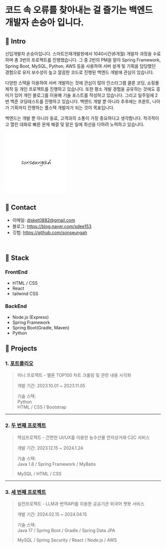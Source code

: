 # 코드 속 오류를 찾아내는 걸 즐기는 백엔드 개발자 손승아 입니다.

## :pushpin: Intro
신입개발자 손승아입니다. 스마트인재개발원에서 1040시간(6개월) 개발자 과정을 수료하며 총 3번의 프로젝트를 진행했습니다. 그 중 2번의 PM을 맡아 Spring Framework, Spring Boot, MySQL, Python, AWS 등을 사용하여 서버 설계 및 기획을 담당했던 경험으로 유지 보수성이 높고 깔끔한 코드로 진행된 백엔드 개발에 관심이 있습니다.

다양한 스택을 이용하여 서버 개발하는 것에 관심이 많아 인스타그램 클론 코딩, 쇼핑몰 제작 등 개인 프로젝트를 진행하고 있습니다. 또한 평소 개발 경험을 공유하는 것에도 흥미가 있어 개인 블로그를 이용해 기술 포스트를 작성하고 있습니다. 그리고 일주일에 2번 백준 코딩테스트를 진행하고 있습니다. 백엔드 개발 뿐 아니라 추후에는 프론트, 나아가 기획까지 진행하는 풀스택 개발자가 되는 것이 목표입니다.

백엔드는 개발 뿐 아니라 동료, 고객과의 소통이 가장 중요하다고 생각합니다. 적극적이고 열린 대화로 빠른 문제 해결 및 맡은 일에 최선을 다하려 노력하고 있습니다.

![전자서명](https://github.com/sonseungah/portfolio/blob/main/donue_signature.png)
</br>

## :pushpin: Contact
- 이메일: disket0882@gmail.com
- 블로그: https://blog.naver.com/sdee153
- 깃헙: https://github.com/sonseungah

</br>

## 📌 Stack
### FrontEnd
- HTML / CSS
- React
- tailwind CSS

### BackEnd
- Node.js (Express)
- Spring Framework
- Spring Boot(Gradle, Maven)
- Python


## :pushpin: Projects
### 1. [포트폴리오](https://adorable-society-1a9.notion.site/788ba4d2221344fab5d400f5c440e827?pvs=4)
>미니 프로젝트 - 멜론 TOP100 차트 크롤링 및 관련 내용 시각화
>
>개발 기간: 2023.10.01 ~ 2023.11.05  
>  
>기술 스택:  
>Python  
>HTML / CSS / Bootstrap
>

---

### 2. [두 번째 프로젝트](https://github.com/2023-SMHRD-IS-AI1/HRGR.git)
>핵심프로젝트 - 간편한 UI/UX를 이용한 농수산물 전자상거래 C2C 서비스
>
>개발 기간: 2023.12.15 ~ 2024.1.24  
>  
>기술 스택:  
>Java 1.8 / Spring Framework / MyBatis
>
>MySQL / HTML / CSS 
>  


---

### 3. [세 번째 프로젝트](https://github.com/Project-TokTalk/backend.git)
>실전프로젝트 - LLM과 번역API를 이용한 공공기관 외국어 챗봇 서비스
>
>개발 기간: 2024.02.15 ~ 2024.04.15
>  
>기술 스택:  
>Java 17 / Spring Boot / Gradle / Spring Data JPA
>
>MySQL / Spring Security / React / Node.js / AWS 
>
